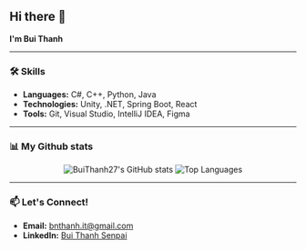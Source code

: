## Hi there 👋  
**I'm Bui Thanh**  

---

### 🛠️ Skills  
- **Languages:** C#, C++, Python, Java  
- **Technologies:** Unity, .NET,  Spring Boot, React  
- **Tools:** Git, Visual Studio, IntelliJ IDEA, Figma  

---

### 📊 My Github stats
<div align="center"> 
  
![BuiThanh27's GitHub stats](https://github-readme-stats.vercel.app/api?username=thanhbui27&text_color=9f9f9f&bg_color=151515)
![Top Languages](https://github-readme-stats.vercel.app/api/top-langs/?username=thanhbui27&text_color=9f9f9f&bg_color=151515&size_weight=0.5&count_weight=0.5&hide=asp.net&langs_count=5)

</div>

---


### 📫 Let's Connect!  
- **Email:** bnthanh.it@gmail.com
- **LinkedIn:** [Bui Thanh Senpai]([https://linkedin.com/in/your-profile](https://www.linkedin.com/in/b%C3%B9i-th%C3%A0nh-senpai-675546213/))
